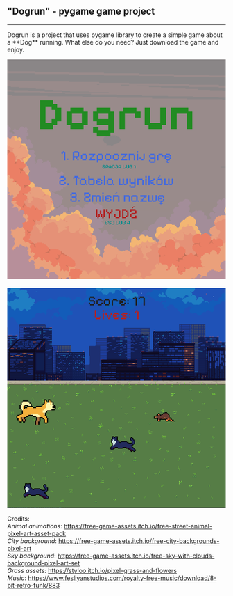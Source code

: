 ## "Dogrun" - pygame game project
---------------------------------

<p>Dogrun is a project that uses pygame library to create a simple game about a **Dog** running. What else do you need? Just download the game and enjoy.</p>

![Game screen 1](screen1.png)<br><br>
![Game screen 2](screen2.png)

Credits:<br>
*Animal animations*: https://free-game-assets.itch.io/free-street-animal-pixel-art-asset-pack<br>
*City background*: https://free-game-assets.itch.io/free-city-backgrounds-pixel-art<br>
*Sky background*: https://free-game-assets.itch.io/free-sky-with-clouds-background-pixel-art-set<br>
*Grass assets*: https://styloo.itch.io/pixel-grass-and-flowers<br>
*Music*: https://www.fesliyanstudios.com/royalty-free-music/download/8-bit-retro-funk/883<br>
